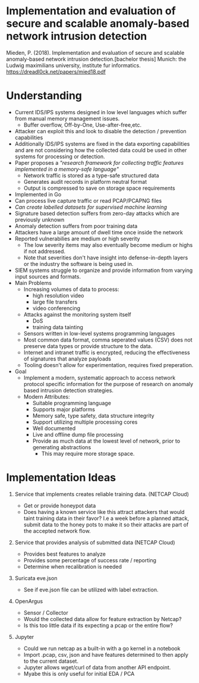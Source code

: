 # Implementation and evaluation of secure and scalable anomaly-based network intrusion detection

Mieden, P. (2018). 
Implementation and evaluation of secure and scalable anomaly-based network intrusion detection.[bachelor thesis] 
Munich: the Ludwig maximilians university, institute fur informatics.
https://dreadl0ck.net/papers/mied18.pdf

# Understanding

* Current IDS/IPS systems designed in low level languages which suffer from manual memory management issues.
    * Buffer overflow, Off-by-One, Use-after-free,etc.
* Attacker can exploit this and look to disable the detection / prevention capabilities
* Additionally IDS/IPS systems are fixed in the data exporting capabilities and are not considering how the collected
  data could be used in other systems for processing or detection.
* Paper proposes a _"research framework for collecting traffic features implemented in a memory-safe language"_
    * Network traffic is stored as a type-safe structured data
    * Generates audit records in platform neutral format
    * Output is compressed to save on storage space requirements
* Implemented in Go
* Can process live capture traffic or read PCAP/PCAPNG files
* _Can create labelled datasets for supervised machine learning_
* Signature based detection suffers from zero-day attacks which are previously unknown
* Anomaly detection suffers from poor training data
* Attackers have a large amount of dwell time once inside the network
* Reported vulnerabilies are medium or high severity
    * The low severity items may also eventually become medium or highs if not addressed.
    * Note that severities don't have insight into defense-in-depth layers or the industry the
      software is being used in.
* SIEM systems struggle to organize and provide information from varying input sources and formats.
* Main Problems
    * Increasing volumes of data to process:
        * high resolution video
        * large file transfers
        * video conferencing
    * Attacks against the monitoring system itself
        * DoS
        * training data tainting
    * Sensors written in low-level systems programming languages
    * Most common data format, comma seperated values (CSV) does not preserve data types or provide structure
      to the data.
    * Internet and intranet traffic is encrypted, reducing the effectiveness of signatures that analyze payloads
    * Tooling doesn't allow for experimentation, requires fixed preperation.
* Goal
    * Implement a modern, systematic approach to access network protocol specific information for the purpose of
      research on anomaly based intrusion detection strategies.
    * Modern Attributes:
        * Suitable programming language
        * Supports major platforms
        * Memory safe, type safety, data structure integrity
        * Support utilizing multiple processing cores
        * Well documented
        * Live and offline dump file processing
        * Provide as much data at the lowest level of network, prior to generating abstractions
            * This may require more storage space.

# Implementation Ideas

1. Service that implements creates reliable training data. (NETCAP Cloud)
   - Get or provide honeypot data
   - Does having a known service like this attract attackers that would taint training data
     in their favor? I.e a week before a planned attack, submit data to the honey pots to 
     make it so their attacks are part of the accepted network flow.

2. Service that provides analysis of submitted data (NETCAP Cloud)
   - Provides best features to analyze
   - Provides some percentage of success rate / reporting
   - Determine when recalibration is needed

3. Suricata eve.json
    - See if eve.json file can be utilized with label extraction.

4. OpenArgus
    - Sensor / Collector
    - Would the collected data allow for feature extraction by Netcap?
    - Is this too little data if its expecting a pcap or the entire flow?

5. Jupyter
    - Could we run netcap as a built-in with a go kernel in a notebook
    - Import .pcap, csv, json and have features determined to then apply
      to the current dataset.
    - Jupyter allows wget/curl of data from another API endpoint.
    - Myabe this is only useful for initial EDA / PCA 



